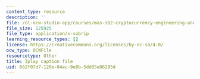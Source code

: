 ```yaml
---
content_type: resource
description: ''
file: /ol-ocw-studio-app/courses/mas-s62-cryptocurrency-engineering-and-design-spring-2018/662f07d7120e04ac9e8b5dd85e86295d_UySc4jxbqi4.srt
file_size: 125925
file_type: application/x-subrip
learning_resource_types: []
license: https://creativecommons.org/licenses/by-nc-sa/4.0/
ocw_type: OCWFile
resourcetype: Other
title: 3play caption file
uid: 662f07d7-120e-04ac-9e8b-5dd85e86295d
---
```

